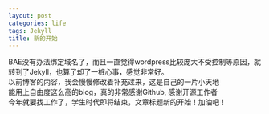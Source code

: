 ```yaml
---
layout: post
categories: life
tags: Jekyll
title: 新的开始
---
```

BAE没有办法绑定域名了，而且一直觉得wordpress比较庞大不受控制等原因，就转到了Jekyll，也算了却了一桩心事，感觉非常好。
<br>以前博客的内容，我会慢慢修改着补充过来，这是自己的一片小天地
<br>能用上自由度这么高的blog，真的非常感谢Github, 感谢开源工作者
<br>今年就要找工作了，学生时代即将结束，文章标题新的开始！加油吧！


